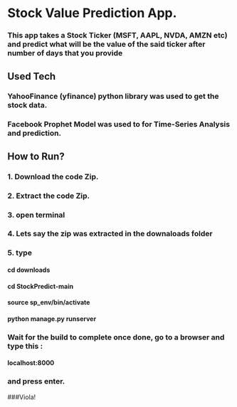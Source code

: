 # Stock Value Prediction App. 

### This app takes a Stock Ticker (MSFT, AAPL, NVDA, AMZN etc) and predict what will be the value of the said ticker after number of days that you provide

## Used Tech
### YahooFinance (yfinance) python library was used to get the stock data. 
### Facebook Prophet Model was used to for Time-Series Analysis and prediction. 

## How to Run?
### 1. Download the code Zip. 
### 2. Extract the code Zip.
### 3. open terminal 
### 4. Lets say the zip was extracted in the downaloads folder
### 5. type
####  cd downloads
####  cd StockPredict-main
####  source sp_env/bin/activate
####  python manage.py runserver

### Wait for the build to complete once done, go to a browser and type this :
####  localhost:8000
### and press enter.

###Viola!
